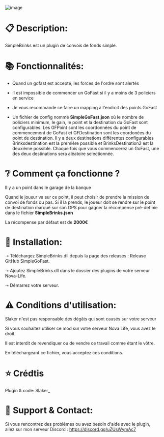![image](https://github.com/SlakerDev/SimpleBrinks/assets/113236981/6fa318f0-df22-4789-94b6-af6bb21a0434)


# 📋 Description:
SimpleBrinks est un plugin de convois de fonds simple.

# 📚 Fonctionnalités:
  
- Quand un gofast est accepté, les forces de l'ordre sont alertés

- Il est impossible de commencer un GoFast si il y a moins de 3 policiers en service

- Je vous recommande ce faire un mapping à l'endroit des points GoFast

- Un fichier de config nommé **SimpleGoFast.json** où le nombre de policiers minimum, le gain, le point et la destination du GoFast sont configurables. Les GFPoint sont les coordonnées du point de commencement de GoFast et GFDestination sont les coordonées du point de destination. Il y a deux destinations différentes configurables Brinksdestination est la première possible et BrinksDestination2 est la deuxième possible. Chaque fois que vous commencerez un GoFast, une des deux destinations sera aléatoire selectionnée.


# ❔ Comment ça fonctionne ?
Il y a un point dans le garage de la banque

Quand le joueur va sur ce point, il peut choisir de prendre la mission de convoi de fonds ou pas. Si il la prends, le joueur doit se rendre sur le point de destination marqué sur son GPS pour gagner la récompense pré-definie dans le fichier **SimpleBrinks.json**

La récompense par défaut est de **2000€**

# 📁 Installation:
➝ Téléchargez SimpleBrinks.dll depuis la page des releases : Release GitHub SimpleGoFast.

➝ Ajoutez SimpleBrinks.dll dans le dossier des plugins de votre serveur Nova-Life.

➝ Démarrez votre serveur.

# ⚠ Conditions d'utilisation:
Slaker n'est pas responsable des dégâts qui sont causés sur votre serveur

Si vous souhaitez utiliser ce mod sur votre serveur Nova Life, vous avez le droit.

Il est interdit de revendiquer ou de vendre ce travail comme étant le vôtre.

En téléchargeant ce fichier, vous acceptez ces conditions.

# ⭐ Crédtis
Plugin & code: Slaker_

# 🔌 Support & Contact:
Si vous rencontrez des problèmes ou avez besoin d'aide avec le plugin, allez sur mon serveur Discord : https://discord.gg/uZUsWymAc7
